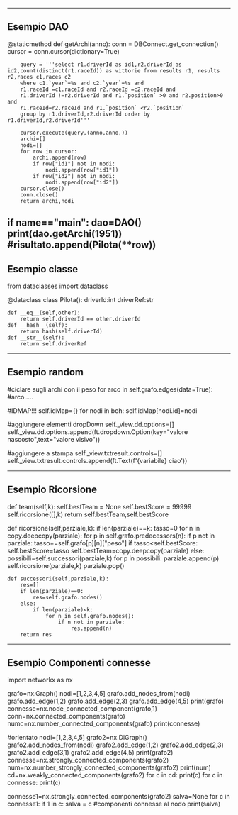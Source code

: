 ----------------------------------------------------------
Esempio DAO
----------------------------------------------------------
@staticmethod
    def getArchi(anno):
        conn = DBConnect.get_connection()
        cursor = conn.cursor(dictionary=True)
        
        query = '''select r1.driverId as id1,r2.driverId as id2,count(distinct(r1.raceId)) as vittorie from results r1, results r2,races c1,races c2 
        where c1.`year`=%s and c2.`year`=%s and
        r1.raceId =c1.raceId and r2.raceId =c2.raceId and
        r1.driverId !=r2.driverId and r1.`position` >0 and r2.position>0 and
        r1.raceId=r2.raceId and r1.`position` <r2.`position`
        group by r1.driverId,r2.driverId order by r1.driverId,r2.driverId'''
        
        cursor.execute(query,(anno,anno,))
        archi=[]
        nodi=[]
        for row in cursor:
            archi.append(row)
            if row["id1"] not in nodi:
                nodi.append(row["id1"])
            if row["id2"] not in nodi:
                nodi.append(row["id2"])
        cursor.close()
        conn.close()
        return archi,nodi

if __name__=="__main__":
    dao=DAO()
    print(dao.getArchi(1951))
    #risultato.append(Pilota(**row))
--------------------------------------------------------
Esempio classe
--------------------------------------------------------
from dataclasses import dataclass

@dataclass
class Pilota():
    driverId:int
    driverRef:str
    
    def __eq__(self,other):
        return self.driverId == other.driverId
    def __hash__(self):
        return hash(self.driverId)
    def __str__(self):
        return self.driverRef
--------------------------------------------------------
Esempio random
--------------------------------------------------------
#ciclare sugli archi con il peso
for arco in self.grafo.edges(data=True):
    #arco.....

#IDMAP!!!
self.idMap={}
for nodi in boh:
self.idMap[nodi.id]=nodi

#aggiungere elementi dropDown
self._view.dd.options=[]
self._view.dd.options.append(ft.dropdown.Option(key="valore nascosto",text="valore visivo"))

#aggiungere a stampa
self._view.txtresult.controls=[]
self._view.txtresult.controls.append(ft.Text(f'{variabile} ciao'))

--------------------------------------------------------
Esempio Ricorsione
--------------------------------------------------------
 def team(self,k):
    self.bestTeam = None
    self.bestScore = 99999
    self.ricorsione([],k)
    return self.bestTeam,self.bestScore
 
 def ricorsione(self,parziale,k):
        if len(parziale)==k:
            tasso=0
            for n in copy.deepcopy(parziale):
                for p in self.grafo.predecessors(n):
                    if p not in parziale:
                        tasso+=self.grafo[p][n]["peso"]
                if tasso<self.bestScore:
                    self.bestScore=tasso
                    self.bestTeam=copy.deepcopy(parziale)
        else:
            possibili=self.successori(parziale,k)
            for p in possibili:
                parziale.append(p)
                self.ricorsione(parziale,k)
                parziale.pop()

    def successori(self,parziale,k):
        res=[]
        if len(parziale)==0:
            res=self.grafo.nodes()
        else:
            if len(parziale)<k:
                for n in self.grafo.nodes():
                    if n not in parziale:
                        res.append(n)
        return res

--------------------------------------------------------
Esempio Componenti connesse
--------------------------------------------------------
import networkx as nx

grafo=nx.Graph()
nodi=[1,2,3,4,5]
grafo.add_nodes_from(nodi)
grafo.add_edge(1,2)
grafo.add_edge(2,3)
grafo.add_edge(4,5)
print(grafo)
connesse=nx.node_connected_component(grafo,1)
conn=nx.connected_components(grafo)
numc=nx.number_connected_components(grafo)
print(connesse)

#orientato
nodi=[1,2,3,4,5]
grafo2=nx.DiGraph()
grafo2.add_nodes_from(nodi)
grafo2.add_edge(1,2)
grafo2.add_edge(2,3)
grafo2.add_edge(3,1)
grafo2.add_edge(4,5)
print(grafo2)
connesse=nx.strongly_connected_components(grafo2)
num=nx.number_strongly_connected_components(grafo2)
print(num)
cd=nx.weakly_connected_components(grafo2)
for c in cd:
    print(c)
for c in connesse:
    print(c)

connesse1=nx.strongly_connected_components(grafo2)
salva=None
for c in connesse1:
    if 1 in c:
        salva = c
    #componenti connesse al nodo
print(salva)
    

















